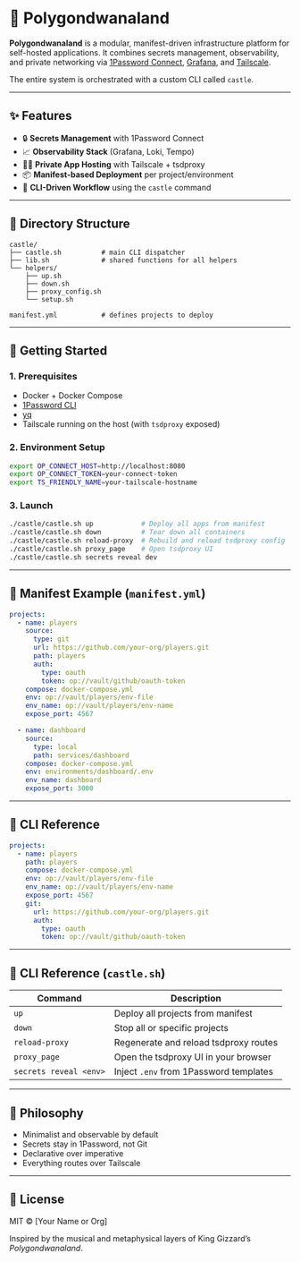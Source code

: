 # 🏰 Polygondwanaland

**Polygondwanaland** is a modular, manifest-driven infrastructure platform for self-hosted applications. It combines secrets management, observability, and private networking via [1Password Connect](https://developer.1password.com/docs/connect), [Grafana](https://grafana.com/), and [Tailscale](https://tailscale.com/).

The entire system is orchestrated with a custom CLI called `castle`.

---

## ✨ Features

- 🔒 **Secrets Management** with 1Password Connect
- 📈 **Observability Stack** (Grafana, Loki, Tempo)
- 🕵️‍♀️ **Private App Hosting** with Tailscale + tsdproxy
- 📦 **Manifest-based Deployment** per project/environment
- 🧰 **CLI-Driven Workflow** using the `castle` command

---

## 🧱 Directory Structure

```
castle/
├── castle.sh          # main CLI dispatcher
├── lib.sh             # shared functions for all helpers
└── helpers/
    ├── up.sh
    ├── down.sh
    ├── proxy_config.sh
    └── setup.sh

manifest.yml           # defines projects to deploy
```

---

## 🚀 Getting Started

### 1. Prerequisites

- Docker + Docker Compose
- [1Password CLI](https://developer.1password.com/docs/cli)
- [yq](https://github.com/mikefarah/yq)
- Tailscale running on the host (with `tsdproxy` exposed)

### 2. Environment Setup

```bash
export OP_CONNECT_HOST=http://localhost:8080
export OP_CONNECT_TOKEN=your-connect-token
export TS_FRIENDLY_NAME=your-tailscale-hostname
```

### 3. Launch

```bash
./castle/castle.sh up            # Deploy all apps from manifest
./castle/castle.sh down          # Tear down all containers
./castle/castle.sh reload-proxy  # Rebuild and reload tsdproxy config
./castle/castle.sh proxy_page    # Open tsdproxy UI
./castle/castle.sh secrets reveal dev
```

---

## 📜 Manifest Example (`manifest.yml`)

```yaml
projects:
  - name: players
    source:
      type: git
      url: https://github.com/your-org/players.git
      path: players
      auth:
        type: oauth
        token: op://vault/github/oauth-token
    compose: docker-compose.yml
    env: op://vault/players/env-file
    env_name: op://vault/players/env-name
    expose_port: 4567

  - name: dashboard
    source:
      type: local
      path: services/dashboard
    compose: docker-compose.yml
    env: environments/dashboard/.env
    env_name: dashboard
    expose_port: 3000
```

---

## 🧪 CLI Reference

```yaml
projects:
  - name: players
    path: players
    compose: docker-compose.yml
    env: op://vault/players/env-file
    env_name: op://vault/players/env-name
    expose_port: 4567
    git:
      url: https://github.com/your-org/players.git
      auth:
        type: oauth
        token: op://vault/github/oauth-token
```

---

## 🧪 CLI Reference (`castle.sh`)

| Command                  | Description                              |
|--------------------------|------------------------------------------|
| `up`                    | Deploy all projects from manifest        |
| `down`                  | Stop all or specific projects            |
| `reload-proxy`          | Regenerate and reload tsdproxy routes    |
| `proxy_page`            | Open the tsdproxy UI in your browser     |
| `secrets reveal <env>`  | Inject `.env` from 1Password templates   |

---

## 🧠 Philosophy

- Minimalist and observable by default
- Secrets stay in 1Password, not Git
- Declarative over imperative
- Everything routes over Tailscale

---

## 🪪 License

MIT © [Your Name or Org]

Inspired by the musical and metaphysical layers of King Gizzard’s *Polygondwanaland*.
